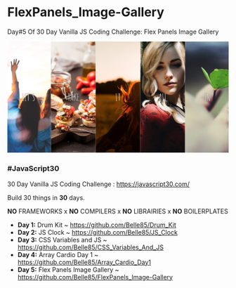# FlexPanels_Image-Gallery
Day#5 Of 30 Day Vanilla JS Coding Challenge: Flex Panels Image Gallery



![Homepage Image](https://github.com/Belle85/FlexPanels_Image-Gallery/blob/master/assets/image/Homepage%20picture.PNG)

### **#JavaScript30**
30 Day Vanilla JS Coding Challenge : https://javascript30.com/

Build 30 things in **30** days. 

**NO** FRAMEWORKS x **NO** COMPILERS x **NO** LIBRAIRIES x **NO** BOILERPLATES

* **Day 1:** Drum Kit ~ https://github.com/Belle85/Drum_Kit
* **Day 2:** JS Clock ~ https://github.com/Belle85/JS_Clock
* **Day 3:** CSS Variables and JS ~ https://github.com/Belle85/CSS_Variables_And_JS
* **Day 4:** Array Cardio Day 1 ~ https://github.com/Belle85/Array_Cardio_Day1 
* **Day 5:** Flex Panels Image Gallery ~ https://github.com/Belle85/FlexPanels_Image-Gallery
